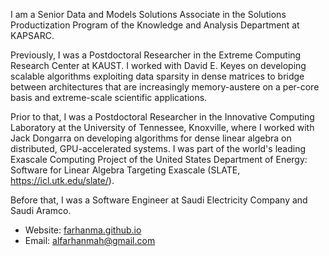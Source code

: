 I am a Senior Data and Models Solutions Associate in the Solutions Productization
Program of the Knowledge and Analysis Department at KAPSARC.

Previously, I was a Postdoctoral Researcher in the Extreme Computing Research Center
at KAUST. I worked with David E. Keyes on developing scalable algorithms exploiting
data sparsity in dense matrices to bridge between architectures that are increasingly
memory-austere on a per-core basis and extreme-scale scientific applications.

Prior to that, I was a Postdoctoral Researcher in the Innovative Computing Laboratory
at the University of Tennessee, Knoxville, where I worked with Jack Dongarra on
developing algorithms for dense linear algebra on distributed, GPU-accelerated systems.
I was part of the world's leading Exascale Computing Project of the United States
Department of Energy: Software for Linear Algebra Targeting Exascale
(SLATE, https://icl.utk.edu/slate/).

Before that, I was a Software Engineer at Saudi Electricity Company and Saudi Aramco.

   * Website: [farhanma.github.io](https://farhanma.github.io/)
   * Email: alfarhanmah@gmail.com
